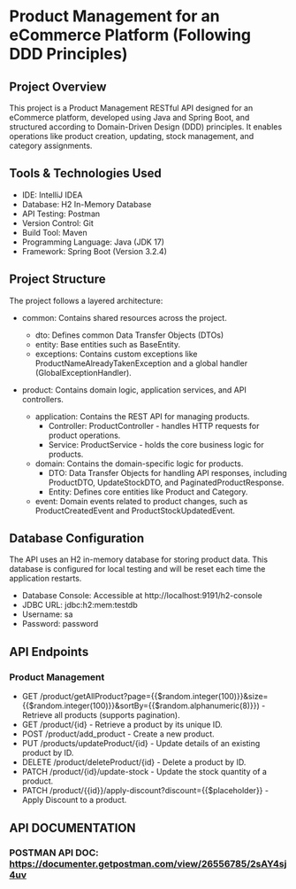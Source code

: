 # Product Management for an eCommerce Platform (Following DDD Principles)

## Project Overview
This project is a Product Management RESTful API designed for an eCommerce platform, developed using Java and Spring Boot, and structured according to Domain-Driven Design (DDD) principles. It enables operations like product creation, updating, stock management, and category assignments.

## Tools & Technologies Used
- IDE: IntelliJ IDEA
- Database: H2 In-Memory Database
- API Testing: Postman
- Version Control: Git
- Build Tool: Maven
- Programming Language: Java (JDK 17)
- Framework: Spring Boot (Version 3.2.4)

## Project Structure
The project follows a layered architecture:

- common: Contains shared resources across the project.

  - dto: Defines common Data Transfer Objects (DTOs)
  - entity: Base entities such as BaseEntity.
  - exceptions: Contains custom exceptions like ProductNameAlreadyTakenException and a global handler (GlobalExceptionHandler).

- product: Contains domain logic, application services, and API controllers.

  - application: Contains the REST API for managing products.
      - Controller: ProductController - handles HTTP requests for product operations.
      - Service: ProductService - holds the core business logic for products.
  - domain: Contains the domain-specific logic for products.
      - DTO: Data Transfer Objects for handling API responses, including ProductDTO, UpdateStockDTO, and PaginatedProductResponse.
      - Entity: Defines core entities like Product and Category.
  - event: Domain events related to product changes, such as ProductCreatedEvent and ProductStockUpdatedEvent.
 
## Database Configuration
The API uses an H2 in-memory database for storing product data. This database is configured for local testing and will be reset each time the application restarts.

  - Database Console: Accessible at http://localhost:9191/h2-console
  - JDBC URL: jdbc:h2:mem:testdb
  - Username: sa
  - Password: password

## API Endpoints
### Product Management
- GET /product/getAllProduct?page={{$random.integer(100)}}&size={{$random.integer(100)}}&sortBy={{$random.alphanumeric(8)}}) - Retrieve all products (supports pagination).
- GET /product/{id} - Retrieve a product by its unique ID.
- POST /product/add_product - Create a new product.
- PUT /products/updateProduct/{id} - Update details of an existing product by ID.
- DELETE /product/deleteProduct/{id} - Delete a product by ID.
- PATCH /product/{id}/update-stock - Update the stock quantity of a product.
- PATCH /product/{{id}}/apply-discount?discount={{$placeholder}} - Apply Discount to a product.

## API DOCUMENTATION
### POSTMAN API DOC: https://documenter.getpostman.com/view/26556785/2sAY4sj4uv
